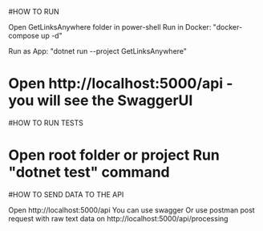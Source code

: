 #HOW TO RUN

Open GetLinksAnywhere folder in power-shell
Run in Docker: "docker-compose up -d"

Run as App: "dotnet run --project GetLinksAnywhere"

Open http://localhost:5000/api - you will see the SwaggerUI
===========================================

#HOW TO RUN TESTS

Open root folder or project
Run "dotnet test" command
===========================================

#HOW TO SEND DATA TO THE API

Open http://localhost:5000/api
You can use swagger
Or use postman post request with raw text data on http://localhost:5000/api/processing

